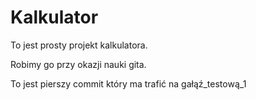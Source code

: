 # Kalkulator

To jest prosty projekt kalkulatora.

Robimy go przy okazji nauki gita.

To jest pierszy commit który ma trafić na gałąź_testową_1

